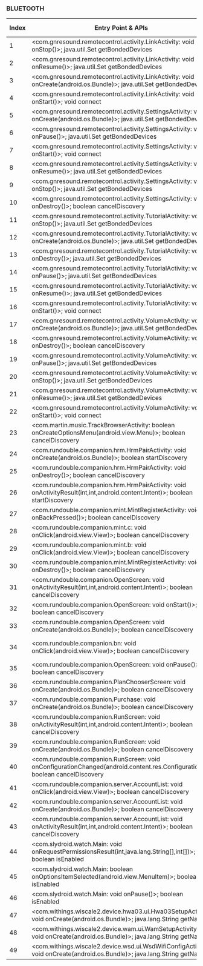 ### BLUETOOTH
| Index | Entry Point & APIs | Screen shot | Resource id | Label |
| ------------- | ------------- | ------------- |-------------|-------------|
| 1 | <com.gnresound.remotecontrol.activity.LinkActivity: void onStop()>; java.util.Set getBondedDevices | ![](D:\COSMOS\output\py\Play_win8\Health_Fitness\com.gnresound.remotecontrol\com.gnresound.remotecontrol.activity.LinkActivity.png) |  | |
| 2 | <com.gnresound.remotecontrol.activity.LinkActivity: void onResume()>; java.util.Set getBondedDevices | ![](D:\COSMOS\output\py\Play_win8\Health_Fitness\com.gnresound.remotecontrol\com.gnresound.remotecontrol.activity.LinkActivity.png) |  | |
| 3 | <com.gnresound.remotecontrol.activity.LinkActivity: void onCreate(android.os.Bundle)>; java.util.Set getBondedDevices | ![](D:\COSMOS\output\py\Play_win8\Health_Fitness\com.gnresound.remotecontrol\com.gnresound.remotecontrol.activity.LinkActivity.png) |  | |
| 4 | <com.gnresound.remotecontrol.activity.LinkActivity: void onStart()>; void connect | ![](D:\COSMOS\output\py\Play_win8\Health_Fitness\com.gnresound.remotecontrol\com.gnresound.remotecontrol.activity.LinkActivity.png) |  | |
| 5 | <com.gnresound.remotecontrol.activity.SettingsActivity: void onCreate(android.os.Bundle)>; java.util.Set getBondedDevices | ![](D:\COSMOS\output\py\Play_win8\Health_Fitness\com.gnresound.remotecontrol\com.gnresound.remotecontrol.activity.SettingsActivity.png) |  | |
| 6 | <com.gnresound.remotecontrol.activity.SettingsActivity: void onPause()>; java.util.Set getBondedDevices | ![](D:\COSMOS\output\py\Play_win8\Health_Fitness\com.gnresound.remotecontrol\com.gnresound.remotecontrol.activity.SettingsActivity.png) |  | |
| 7 | <com.gnresound.remotecontrol.activity.SettingsActivity: void onStart()>; void connect | ![](D:\COSMOS\output\py\Play_win8\Health_Fitness\com.gnresound.remotecontrol\com.gnresound.remotecontrol.activity.SettingsActivity.png) |  | |
| 8 | <com.gnresound.remotecontrol.activity.SettingsActivity: void onResume()>; java.util.Set getBondedDevices | ![](D:\COSMOS\output\py\Play_win8\Health_Fitness\com.gnresound.remotecontrol\com.gnresound.remotecontrol.activity.SettingsActivity.png) |  | |
| 9 | <com.gnresound.remotecontrol.activity.SettingsActivity: void onStop()>; java.util.Set getBondedDevices | ![](D:\COSMOS\output\py\Play_win8\Health_Fitness\com.gnresound.remotecontrol\com.gnresound.remotecontrol.activity.SettingsActivity.png) |  | |
| 10 | <com.gnresound.remotecontrol.activity.SettingsActivity: void onDestroy()>; boolean cancelDiscovery | ![](D:\COSMOS\output\py\Play_win8\Health_Fitness\com.gnresound.remotecontrol\com.gnresound.remotecontrol.activity.SettingsActivity.png) |  | |
| 11 | <com.gnresound.remotecontrol.activity.TutorialActivity: void onStop()>; java.util.Set getBondedDevices | ![](D:\COSMOS\output\py\Play_win8\Health_Fitness\com.gnresound.remotecontrol\com.gnresound.remotecontrol.activity.TutorialActivity.png) |  | |
| 12 | <com.gnresound.remotecontrol.activity.TutorialActivity: void onCreate(android.os.Bundle)>; java.util.Set getBondedDevices | ![](D:\COSMOS\output\py\Play_win8\Health_Fitness\com.gnresound.remotecontrol\com.gnresound.remotecontrol.activity.TutorialActivity.png) |  | |
| 13 | <com.gnresound.remotecontrol.activity.TutorialActivity: void onDestroy()>; java.util.Set getBondedDevices | ![](D:\COSMOS\output\py\Play_win8\Health_Fitness\com.gnresound.remotecontrol\com.gnresound.remotecontrol.activity.TutorialActivity.png) |  | |
| 14 | <com.gnresound.remotecontrol.activity.TutorialActivity: void onPause()>; java.util.Set getBondedDevices | ![](D:\COSMOS\output\py\Play_win8\Health_Fitness\com.gnresound.remotecontrol\com.gnresound.remotecontrol.activity.TutorialActivity.png) |  | |
| 15 | <com.gnresound.remotecontrol.activity.TutorialActivity: void onResume()>; java.util.Set getBondedDevices | ![](D:\COSMOS\output\py\Play_win8\Health_Fitness\com.gnresound.remotecontrol\com.gnresound.remotecontrol.activity.TutorialActivity.png) |  | |
| 16 | <com.gnresound.remotecontrol.activity.TutorialActivity: void onStart()>; void connect | ![](D:\COSMOS\output\py\Play_win8\Health_Fitness\com.gnresound.remotecontrol\com.gnresound.remotecontrol.activity.TutorialActivity.png) |  | |
| 17 | <com.gnresound.remotecontrol.activity.VolumeActivity: void onCreate(android.os.Bundle)>; java.util.Set getBondedDevices | ![](D:\COSMOS\output\py\Play_win8\Health_Fitness\com.gnresound.remotecontrol\com.gnresound.remotecontrol.activity.VolumeActivity.png) |  | |
| 18 | <com.gnresound.remotecontrol.activity.VolumeActivity: void onDestroy()>; boolean cancelDiscovery | ![](D:\COSMOS\output\py\Play_win8\Health_Fitness\com.gnresound.remotecontrol\com.gnresound.remotecontrol.activity.VolumeActivity.png) |  | |
| 19 | <com.gnresound.remotecontrol.activity.VolumeActivity: void onPause()>; java.util.Set getBondedDevices | ![](D:\COSMOS\output\py\Play_win8\Health_Fitness\com.gnresound.remotecontrol\com.gnresound.remotecontrol.activity.VolumeActivity.png) |  | |
| 20 | <com.gnresound.remotecontrol.activity.VolumeActivity: void onStop()>; java.util.Set getBondedDevices | ![](D:\COSMOS\output\py\Play_win8\Health_Fitness\com.gnresound.remotecontrol\com.gnresound.remotecontrol.activity.VolumeActivity.png) |  | |
| 21 | <com.gnresound.remotecontrol.activity.VolumeActivity: void onResume()>; java.util.Set getBondedDevices | ![](D:\COSMOS\output\py\Play_win8\Health_Fitness\com.gnresound.remotecontrol\com.gnresound.remotecontrol.activity.VolumeActivity.png) |  | |
| 22 | <com.gnresound.remotecontrol.activity.VolumeActivity: void onStart()>; void connect | ![](D:\COSMOS\output\py\Play_win8\Health_Fitness\com.gnresound.remotecontrol\com.gnresound.remotecontrol.activity.VolumeActivity.png) |  | |
| 23 | <com.martin.music.TrackBrowserActivity: boolean onCreateOptionsMenu(android.view.Menu)>; boolean cancelDiscovery | ![](D:\COSMOS\output\py\Play_win8\Health_Fitness\com.rundouble.companion\com.martin.music.TrackBrowserActivity.png) |  | |
| 24 | <com.rundouble.companion.hrm.HrmPairActivity: void onCreate(android.os.Bundle)>; boolean startDiscovery | ![](D:\COSMOS\output\py\Play_win8\Health_Fitness\com.rundouble.companion\com.rundouble.companion.hrm.HrmPairActivity.png) |  | |
| 25 | <com.rundouble.companion.hrm.HrmPairActivity: void onDestroy()>; boolean cancelDiscovery | ![](D:\COSMOS\output\py\Play_win8\Health_Fitness\com.rundouble.companion\com.rundouble.companion.hrm.HrmPairActivity.png) |  | |
| 26 | <com.rundouble.companion.hrm.HrmPairActivity: void onActivityResult(int,int,android.content.Intent)>; boolean startDiscovery | ![](D:\COSMOS\output\py\Play_win8\Health_Fitness\com.rundouble.companion\com.rundouble.companion.hrm.HrmPairActivity.png) |  | |
| 27 | <com.rundouble.companion.mint.MintRegisterActivity: void onBackPressed()>; boolean cancelDiscovery | ![](D:\COSMOS\output\py\Play_win8\Health_Fitness\com.rundouble.companion\com.rundouble.companion.mint.MintRegisterActivity.png) |  | |
| 28 | <com.rundouble.companion.mint.c: void onClick(android.view.View)>; boolean cancelDiscovery | ![](D:\COSMOS\output\py\Play_win8\Health_Fitness\com.rundouble.companion\com.rundouble.companion.mint.MintRegisterActivity.png) |  | |
| 29 | <com.rundouble.companion.mint.b: void onClick(android.view.View)>; boolean cancelDiscovery | ![](D:\COSMOS\output\py\Play_win8\Health_Fitness\com.rundouble.companion\com.rundouble.companion.mint.MintRegisterActivity.png) |  | |
| 30 | <com.rundouble.companion.mint.MintRegisterActivity: void onDestroy()>; boolean cancelDiscovery | ![](D:\COSMOS\output\py\Play_win8\Health_Fitness\com.rundouble.companion\com.rundouble.companion.mint.MintRegisterActivity.png) |  | |
| 31 | <com.rundouble.companion.OpenScreen: void onActivityResult(int,int,android.content.Intent)>; boolean cancelDiscovery | ![](D:\COSMOS\output\py\Play_win8\Health_Fitness\com.rundouble.companion\com.rundouble.companion.OpenScreen.png) |  | |
| 32 | <com.rundouble.companion.OpenScreen: void onStart()>; boolean cancelDiscovery | ![](D:\COSMOS\output\py\Play_win8\Health_Fitness\com.rundouble.companion\com.rundouble.companion.OpenScreen.png) |  | |
| 33 | <com.rundouble.companion.OpenScreen: void onCreate(android.os.Bundle)>; boolean cancelDiscovery | ![](D:\COSMOS\output\py\Play_win8\Health_Fitness\com.rundouble.companion\com.rundouble.companion.OpenScreen.png) |  | |
| 34 | <com.rundouble.companion.bn: void onClick(android.view.View)>; boolean cancelDiscovery | ![](D:\COSMOS\output\py\Play_win8\Health_Fitness\com.rundouble.companion\com.rundouble.companion.OpenScreen.png) | {'2131624149': <sensitive_component.SensitiveComponent.SensitiveView object at 0x0000027283E8BE80>} | |
| 35 | <com.rundouble.companion.OpenScreen: void onPause()>; boolean cancelDiscovery | ![](D:\COSMOS\output\py\Play_win8\Health_Fitness\com.rundouble.companion\com.rundouble.companion.OpenScreen.png) |  | |
| 36 | <com.rundouble.companion.PlanChooserScreen: void onCreate(android.os.Bundle)>; boolean cancelDiscovery | ![](D:\COSMOS\output\py\Play_win8\Health_Fitness\com.rundouble.companion\com.rundouble.companion.PlanChooserScreen.png) |  | |
| 37 | <com.rundouble.companion.Purchase: void onCreate(android.os.Bundle)>; boolean cancelDiscovery | ![](D:\COSMOS\output\py\Play_win8\Health_Fitness\com.rundouble.companion\com.rundouble.companion.Purchase.png) |  | |
| 38 | <com.rundouble.companion.RunScreen: void onActivityResult(int,int,android.content.Intent)>; boolean cancelDiscovery | ![](D:\COSMOS\output\py\Play_win8\Health_Fitness\com.rundouble.companion\com.rundouble.companion.RunScreen.png) |  | |
| 39 | <com.rundouble.companion.RunScreen: void onCreate(android.os.Bundle)>; boolean cancelDiscovery | ![](D:\COSMOS\output\py\Play_win8\Health_Fitness\com.rundouble.companion\com.rundouble.companion.RunScreen.png) |  | |
| 40 | <com.rundouble.companion.RunScreen: void onConfigurationChanged(android.content.res.Configuration)>; boolean cancelDiscovery | ![](D:\COSMOS\output\py\Play_win8\Health_Fitness\com.rundouble.companion\com.rundouble.companion.RunScreen.png) |  | |
| 41 | <com.rundouble.companion.server.AccountList: void onClick(android.view.View)>; boolean cancelDiscovery | ![](D:\COSMOS\output\py\Play_win8\Health_Fitness\com.rundouble.companion\com.rundouble.companion.server.AccountList.png) |  | |
| 42 | <com.rundouble.companion.server.AccountList: void onCreate(android.os.Bundle)>; boolean cancelDiscovery | ![](D:\COSMOS\output\py\Play_win8\Health_Fitness\com.rundouble.companion\com.rundouble.companion.server.AccountList.png) |  | |
| 43 | <com.rundouble.companion.server.AccountList: void onActivityResult(int,int,android.content.Intent)>; boolean cancelDiscovery | ![](D:\COSMOS\output\py\Play_win8\Health_Fitness\com.rundouble.companion\com.rundouble.companion.server.AccountList.png) |  | |
| 44 | <com.slydroid.watch.Main: void onRequestPermissionsResult(int,java.lang.String[],int[])>; boolean isEnabled | ![](D:\COSMOS\output\py\Play_win8\Health_Fitness\com.slydroid.watch\com.slydroid.watch.Main.png) |  | |
| 45 | <com.slydroid.watch.Main: boolean onOptionsItemSelected(android.view.MenuItem)>; boolean isEnabled | ![](D:\COSMOS\output\py\Play_win8\Health_Fitness\com.slydroid.watch\com.slydroid.watch.Main.png) |  | |
| 46 | <com.slydroid.watch.Main: void onPause()>; boolean isEnabled | ![](D:\COSMOS\output\py\Play_win8\Health_Fitness\com.slydroid.watch\com.slydroid.watch.Main.png) |  | |
| 47 | <com.withings.wiscale2.device.hwa03.ui.Hwa03SetupActivity: void onCreate(android.os.Bundle)>; java.lang.String getName | ![](D:\COSMOS\output\py\Play_win8\Health_Fitness\com.withings.wiscale2\com.withings.wiscale2.device.hwa03.ui.Hwa03SetupActivity.png) |  | |
| 48 | <com.withings.wiscale2.device.wam.ui.WamSetupActivity: void onCreate(android.os.Bundle)>; java.lang.String getName | ![](D:\COSMOS\output\py\Play_win8\Health_Fitness\com.withings.wiscale2\com.withings.wiscale2.device.wam.ui.WamSetupActivity.png) |  | |
| 49 | <com.withings.wiscale2.device.wsd.ui.WsdWifiConfigActivity: void onCreate(android.os.Bundle)>; java.lang.String getName | ![](D:\COSMOS\output\py\Play_win8\Health_Fitness\com.withings.wiscale2\com.withings.wiscale2.device.wsd.ui.WsdWifiConfigActivity.png) |  | |
